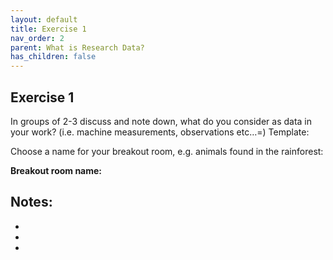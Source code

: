 ```yaml
---
layout: default
title: Exercise 1
nav_order: 2
parent: What is Research Data?
has_children: false
---
```


## Exercise 1

In groups of 2-3 discuss and note down, what do you consider as data in your work? (i.e. machine measurements, observations etc…=)
Template:

Choose a name for your breakout room, e.g. animals found in the rainforest:

**Breakout room name:**

Notes:
-
-
-
-




